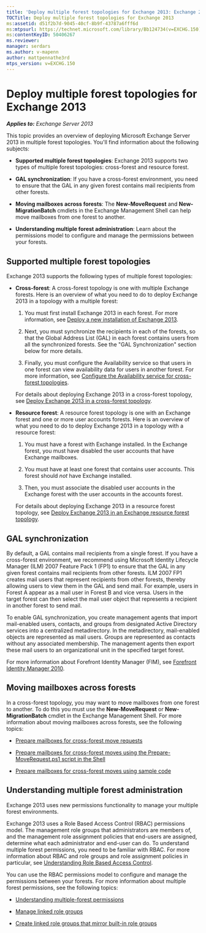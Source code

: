 ```yaml
---
title: 'Deploy multiple forest topologies for Exchange 2013: Exchange 2013 Help'
TOCTitle: Deploy multiple forest topologies for Exchange 2013
ms:assetid: d51f2b7d-9045-40cf-8b9f-43787a6fff6d
ms:mtpsurl: https://technet.microsoft.com/library/Bb124734(v=EXCHG.150)
ms:contentKeyID: 50406267
ms.reviewer: 
manager: serdars
ms.author: v-mapenn
author: mattpennathe3rd
mtps_version: v=EXCHG.150
---
```


# Deploy multiple forest topologies for Exchange 2013

_**Applies to:** Exchange Server 2013_

This topic provides an overview of deploying Microsoft Exchange Server 2013 in multiple forest topologies. You'll find information about the following subjects:

  - **Supported multiple forest topologies**: Exchange 2013 supports two types of multiple forest topologies: cross-forest and resource forest.

  - **GAL synchronization**: If you have a cross-forest environment, you need to ensure that the GAL in any given forest contains mail recipients from other forests.

  - **Moving mailboxes across forests**:  The **New-MoveRequest** and **New-MigrationBatch** cmdlets in the Exchange Management Shell can help move mailboxes from one forest to another.

  - **Understanding multiple forest administration**: Learn about the permissions model to configure and manage the permissions between your forests.

## Supported multiple forest topologies

Exchange 2013 supports the following types of multiple forest topologies:

  - **Cross-forest**: A cross-forest topology is one with multiple Exchange forests. Here is an overview of what you need to do to deploy Exchange 2013 in a topology with a multiple forest:

    1. You must first install Exchange 2013 in each forest. For more information, see [Deploy a new installation of Exchange 2013](deploy-a-new-installation-of-exchange-2013-exchange-2013-help.md).

    2. Next, you must synchronize the recipients in each of the forests, so that the Global Address List (GAL) in each forest contains users from all the synchronized forests. See the "GAL Synchronization" section below for more details.

    3. Finally, you must configure the Availability service so that users in one forest can view availability data for users in another forest. For more information, see [Configure the Availability service for cross-forest topologies](configure-the-availability-service-for-cross-forest-topologies-exchange-2013-help.md).

    For details about deploying Exchange 2013 in a cross-forest topology, see [Deploy Exchange 2013 in a cross-forest topology](deploy-exchange-2013-in-a-cross-forest-topology-exchange-2013-help.md).

  - **Resource forest**: A resource forest topology is one with an Exchange forest and one or more user accounts forests. Here is an overview of what you need to do to deploy Exchange 2013 in a topology with a resource forest:

    1. You must have a forest with Exchange installed. In the Exchange forest, you must have disabled the user accounts that have Exchange mailboxes.

    2. You must have at least one forest that contains user accounts. This forest should *not* have Exchange installed.

    3. Then, you must associate the disabled user accounts in the Exchange forest with the user accounts in the accounts forest.

    For details about deploying Exchange 2013 in a resource forest topology, see [Deploy Exchange 2013 in an Exchange resource forest topology](deploy-exchange-2013-in-an-exchange-resource-forest-topology-exchange-2013-help.md).

## GAL synchronization

By default, a GAL contains mail recipients from a single forest. If you have a cross-forest environment, we recommend using Microsoft Identity Lifecycle Manager (ILM) 2007 Feature Pack 1 (FP1) to ensure that the GAL in any given forest contains mail recipients from other forests. ILM 2007 FP1 creates mail users that represent recipients from other forests, thereby allowing users to view them in the GAL and send mail. For example, users in Forest A appear as a mail user in Forest B and vice versa. Users in the target forest can then select the mail user object that represents a recipient in another forest to send mail.

To enable GAL synchronization, you create management agents that import mail-enabled users, contacts, and groups from designated Active Directory services into a centralized metadirectory. In the metadirectory, mail-enabled objects are represented as mail users. Groups are represented as contacts without any associated membership. The management agents then export these mail users to an organizational unit in the specified target forest.

For more information about Forefront Identity Manager (FIM), see [Forefront Identity Manager 2010](https://go.microsoft.com/fwlink/p/?linkid=279864).

## Moving mailboxes across forests

In a cross-forest topology, you may want to move mailboxes from one forest to another. To do this you must use the **New-MoveRequest** or **New-MigrationBatch** cmdlet in the Exchange Management Shell. For more information about moving mailboxes across forests, see the following topics:

  - [Prepare mailboxes for cross-forest move requests](prepare-mailboxes-for-cross-forest-move-requests-exchange-2013-help.md)

  - [Prepare mailboxes for cross-forest moves using the Prepare-MoveRequest.ps1 script in the Shell](prepare-mailboxes-for-cross-forest-moves-using-the-prepare-moverequest-ps1-script-in-the-shell-exchange-2013-help.md)

  - [Prepare mailboxes for cross-forest moves using sample code](prepare-mailboxes-for-cross-forest-moves-using-sample-code-exchange-2013-help.md)

## Understanding multiple forest administration

Exchange 2013 uses new permissions functionality to manage your multiple forest environments.

Exchange 2013 uses a Role Based Access Control (RBAC) permissions model. The management role groups that administrators are members of, and the management role assignment policies that end-users are assigned, determine what each administrator and end-user can do. To understand multiple forest permissions, you need to be familiar with RBAC. For more information about RBAC and role groups and role assignment policies in particular, see [Understanding Role Based Access Control](understanding-role-based-access-control-exchange-2013-help.md).

You can use the RBAC permissions model to configure and manage the permissions between your forests. For more information about multiple forest permissions, see the following topics:

  - [Understanding multiple-forest permissions](understanding-multiple-forest-permissions-exchange-2013-help.md)

  - [Manage linked role groups](manage-linked-role-groups-exchange-2013-help.md)

  - [Create linked role groups that mirror built-in role groups](create-linked-role-groups-that-mirror-built-in-role-groups-exchange-2013-help.md)
